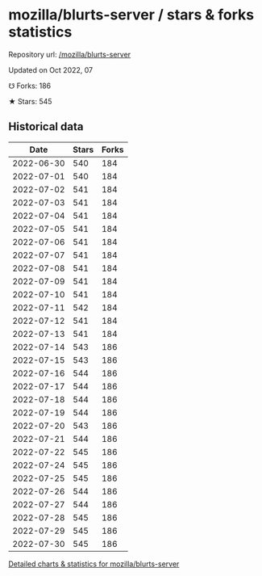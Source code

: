 # mozilla/blurts-server / stars & forks statistics

Repository url: [/mozilla/blurts-server](https://github.com/mozilla/blurts-server)

Updated on Oct 2022, 07

☋ Forks: 186

★ Stars: 545

## Historical data
| Date | Stars | Forks |
|------|-------|-------|
| 2022-06-30 | 540 | 184 | 
| 2022-07-01 | 540 | 184 | 
| 2022-07-02 | 541 | 184 | 
| 2022-07-03 | 541 | 184 | 
| 2022-07-04 | 541 | 184 | 
| 2022-07-05 | 541 | 184 | 
| 2022-07-06 | 541 | 184 | 
| 2022-07-07 | 541 | 184 | 
| 2022-07-08 | 541 | 184 | 
| 2022-07-09 | 541 | 184 | 
| 2022-07-10 | 541 | 184 | 
| 2022-07-11 | 542 | 184 | 
| 2022-07-12 | 541 | 184 | 
| 2022-07-13 | 541 | 184 | 
| 2022-07-14 | 543 | 186 | 
| 2022-07-15 | 543 | 186 | 
| 2022-07-16 | 544 | 186 | 
| 2022-07-17 | 544 | 186 | 
| 2022-07-18 | 544 | 186 | 
| 2022-07-19 | 544 | 186 | 
| 2022-07-20 | 543 | 186 | 
| 2022-07-21 | 544 | 186 | 
| 2022-07-22 | 545 | 186 | 
| 2022-07-24 | 545 | 186 | 
| 2022-07-25 | 545 | 186 | 
| 2022-07-26 | 544 | 186 | 
| 2022-07-27 | 544 | 186 | 
| 2022-07-28 | 545 | 186 | 
| 2022-07-29 | 545 | 186 | 
| 2022-07-30 | 545 | 186 | 


[Detailed charts & statistics for mozilla/blurts-server](https://reviewgithub.com/rep/mozilla/blurts-server)
